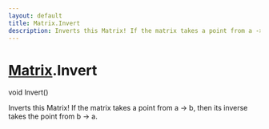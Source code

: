 ```yaml
---
layout: default
title: Matrix.Invert
description: Inverts this Matrix! If the matrix takes a point from a -> b, then its inverse takes the point from b -> a.
---
```

# [Matrix]({{site.url}}/Pages/Reference/Matrix.html).Invert

<div class='signature' markdown='1'>
void Invert()
</div>

Inverts this Matrix! If the matrix takes a point from a
-> b, then its inverse takes the point from b -> a.



